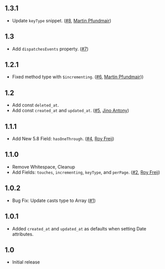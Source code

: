 ## 1.3.1
- Update `keyType` snippet. ([#8](https://github.com/ahinkle/vscode-laravel-model-snippets/pull/8), [Martin Pfundmair](https://github.com/MartinP7r))

## 1.3
- Add `dispatchesEvents` property. ([#7](https://github.com/ahinkle/vscode-laravel-model-snippets/pull/7))

## 1.2.1
- Fixed method type with `$incrementing`. ([#6](https://github.com/ahinkle/vscode-laravel-model-snippets/pull/6),  [Martin Pfundmair](https://github.com/MartinP7r)))

## 1.2
- Add const `deleted_at`.
- Add const `created_at` and `updated_at`. ([#5](https://github.com/ahinkle/vscode-laravel-model-snippets/pull/5), [Jino Antony](https://github.com/jinoantony))

## 1.1.1
- Add New 5.8 Field: `hasOneThrough`. ([#4](https://github.com/ahinkle/vscode-laravel-model-snippets/pull/4), [Roy Freij](https://github.com/RFreij))

## 1.1.0
- Remove Whitespace, Cleanup
- Add Fields: `touches`, `incrementing`, `keyType`, and `perPage`. ([#2](https://github.com/ahinkle/vscode-laravel-model-snippets/pull/2), [Roy Freij](https://github.com/RFreij))

## 1.0.2
- Bug Fix: Update casts type to Array ([#1](https://github.com/ahinkle/vscode-laravel-model-snippets/pull/1))

## 1.0.1
- Added `created_at` and `updated_at` as defaults when setting Date attributes.

## 1.0
- Initial release